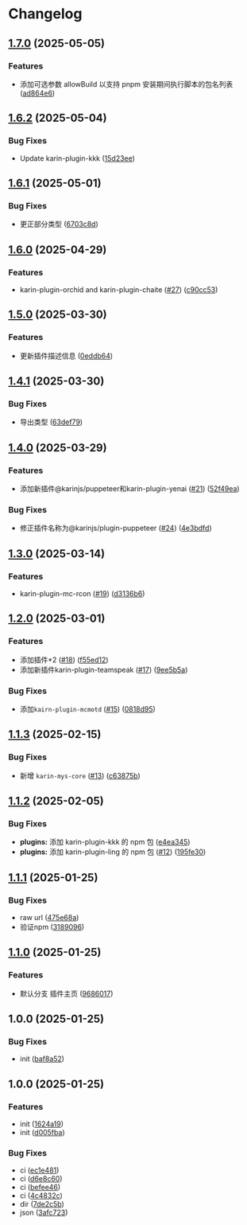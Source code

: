 # Changelog

## [1.7.0](https://github.com/KarinJS/plugins-list/compare/v1.6.2...v1.7.0) (2025-05-05)


### Features

* 添加可选参数 allowBuild 以支持 pnpm 安装期间执行脚本的包名列表 ([ad864e6](https://github.com/KarinJS/plugins-list/commit/ad864e6cf2a06c35b8238b29f897f8e3ecd7baf6))

## [1.6.2](https://github.com/KarinJS/plugins-list/compare/v1.6.1...v1.6.2) (2025-05-04)


### Bug Fixes

* Update karin-plugin-kkk ([15d23ee](https://github.com/KarinJS/plugins-list/commit/15d23ee8f9bc3d8481d55a5dd10f44cc96353c28))

## [1.6.1](https://github.com/KarinJS/plugins-list/compare/v1.6.0...v1.6.1) (2025-05-01)


### Bug Fixes

* 更正部分类型 ([6703c8d](https://github.com/KarinJS/plugins-list/commit/6703c8d539ffee70c2e250940451759536d3f4e5))

## [1.6.0](https://github.com/KarinJS/plugins-list/compare/v1.5.0...v1.6.0) (2025-04-29)


### Features

* karin-plugin-orchid and karin-plugin-chaite  ([#27](https://github.com/KarinJS/plugins-list/issues/27)) ([c90cc53](https://github.com/KarinJS/plugins-list/commit/c90cc5325d1b5e6251af308c5ab55c8ee4f92668))

## [1.5.0](https://github.com/KarinJS/plugins-list/compare/v1.4.1...v1.5.0) (2025-03-30)


### Features

* 更新插件描述信息 ([0eddb64](https://github.com/KarinJS/plugins-list/commit/0eddb644ba7c871da9b7c81056caaaf3c29f6df2))

## [1.4.1](https://github.com/KarinJS/plugins-list/compare/v1.4.0...v1.4.1) (2025-03-30)


### Bug Fixes

* 导出类型 ([63def79](https://github.com/KarinJS/plugins-list/commit/63def798c81e62034423d2914b0157f1a3228b8e))

## [1.4.0](https://github.com/KarinJS/plugins-list/compare/v1.3.0...v1.4.0) (2025-03-29)


### Features

* 添加新插件@karinjs/puppeteer和karin-plugin-yenai ([#21](https://github.com/KarinJS/plugins-list/issues/21)) ([52f49ea](https://github.com/KarinJS/plugins-list/commit/52f49ea2bae73395755f3a293e1dd26574522fa5))


### Bug Fixes

* 修正插件名称为@karinjs/plugin-puppeteer ([#24](https://github.com/KarinJS/plugins-list/issues/24)) ([4e3bdfd](https://github.com/KarinJS/plugins-list/commit/4e3bdfd68b9dd640acf3f3cbb5b9643e8199dc64))

## [1.3.0](https://github.com/KarinJS/plugins-list/compare/v1.2.0...v1.3.0) (2025-03-14)


### Features

* karin-plugin-mc-rcon ([#19](https://github.com/KarinJS/plugins-list/issues/19)) ([d3136b6](https://github.com/KarinJS/plugins-list/commit/d3136b6929b5a7600ae683a11b0a758e5f8ae3f7))

## [1.2.0](https://github.com/KarinJS/plugins-list/compare/v1.1.3...v1.2.0) (2025-03-01)


### Features

* 添加插件*2 ([#18](https://github.com/KarinJS/plugins-list/issues/18)) ([f55ed12](https://github.com/KarinJS/plugins-list/commit/f55ed12755e954962adee029ebb59946b21784ea))
* 添加新插件karin-plugin-teamspeak ([#17](https://github.com/KarinJS/plugins-list/issues/17)) ([9ee5b5a](https://github.com/KarinJS/plugins-list/commit/9ee5b5ae156c84e46d5f1ff1a3c71498be292375))


### Bug Fixes

* 添加`kairn-plugin-mcmotd` ([#15](https://github.com/KarinJS/plugins-list/issues/15)) ([0818d95](https://github.com/KarinJS/plugins-list/commit/0818d950eca88c2a0138d70bfa337ff3a5de4134))

## [1.1.3](https://github.com/KarinJS/plugins-list/compare/v1.1.2...v1.1.3) (2025-02-15)


### Bug Fixes

* 新增 `karin-mys-core` ([#13](https://github.com/KarinJS/plugins-list/issues/13)) ([c63875b](https://github.com/KarinJS/plugins-list/commit/c63875bb71a7a50086ef3505703dd797cdff9b12))

## [1.1.2](https://github.com/KarinJS/plugins-list/compare/v1.1.1...v1.1.2) (2025-02-05)


### Bug Fixes

* **plugins:** 添加 karin-plugin-kkk 的 npm 包 ([e4ea345](https://github.com/KarinJS/plugins-list/commit/e4ea3456298fe0c06ef253164a7ea49495749ba2))
* **plugins:** 添加 karin-plugin-ling 的 npm 包 ([#12](https://github.com/KarinJS/plugins-list/issues/12)) ([195fe30](https://github.com/KarinJS/plugins-list/commit/195fe30cf897ac0ae2a0ce1c6f4cb98e57145def))

## [1.1.1](https://github.com/KarinJS/plugins-list/compare/v1.1.0...v1.1.1) (2025-01-25)


### Bug Fixes

* raw url ([475e68a](https://github.com/KarinJS/plugins-list/commit/475e68a83e561392d07d8ac608aeb90158e48e07))
* 验证npm ([3189096](https://github.com/KarinJS/plugins-list/commit/31890963e0bcedaec3043de74af9782962e817c4))

## [1.1.0](https://github.com/KarinJS/plugins-list/compare/v1.0.0...v1.1.0) (2025-01-25)


### Features

* 默认分支 插件主页 ([9686017](https://github.com/KarinJS/plugins-list/commit/9686017d0ea3d805e057c2b64401cbee286a2869))

## 1.0.0 (2025-01-25)


### Bug Fixes

* init ([baf8a52](https://github.com/KarinJS/plugins-list/commit/baf8a52e8d21a95c9c8835755c4e961cfc9130e7))

## 1.0.0 (2025-01-25)


### Features

* init ([1624a19](https://github.com/KarinJS/plugins-list/commit/1624a198173098a4c9c290418d213066e76583d1))
* init ([d005fba](https://github.com/KarinJS/plugins-list/commit/d005fbafaf2a95f8cc3a20f0d3c520ae590d62d1))


### Bug Fixes

* ci ([ec1e481](https://github.com/KarinJS/plugins-list/commit/ec1e48173f8254b959771c6dda3c3e203c0f1d91))
* ci ([d6e8c60](https://github.com/KarinJS/plugins-list/commit/d6e8c6017cf3b033e8416518def7c251730d3fd7))
* ci ([befee46](https://github.com/KarinJS/plugins-list/commit/befee462163531315e8091a071d9d1c5add74688))
* ci ([4c4832c](https://github.com/KarinJS/plugins-list/commit/4c4832cbc1382a7384d617e385346759e01a7d80))
* dir ([7de2c5b](https://github.com/KarinJS/plugins-list/commit/7de2c5bc110b1d532d8e3cffa4d5a94ed8c927d3))
* json ([3afc723](https://github.com/KarinJS/plugins-list/commit/3afc7230df6ccc334c6d43d9ed3be88021abd32c))
